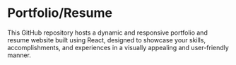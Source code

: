 # Portfolio/Resume
 This GitHub repository hosts a dynamic and responsive portfolio and resume website built using React, designed to showcase your skills, accomplishments, and experiences in a visually appealing and user-friendly manner.
